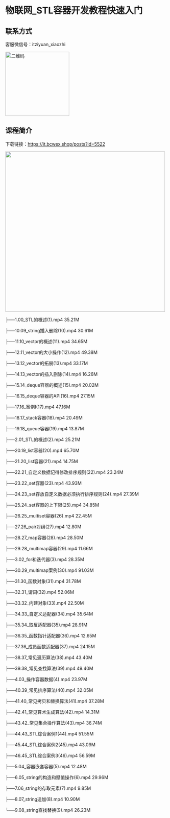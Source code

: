 # 物联网_STL容器开发教程快速入门

## 联系方式

客服微信号：itziyuan_xiaozhi

<img src="https://ziyuanyun.oss-cn-guangzhou.aliyuncs.com/common/20240614073449/666b82192834a.jpg" width="200" height="200" alt="二维码">

## 课程简介

下载链接：https://it.bcwex.shop/posts?id=5522

<img src="https://ziyuanyun.oss-cn-guangzhou.aliyuncs.com/yun/20241201162816/674c1e20e2faa.jpg" width="500" alt="">

  

 ├──1.00_STL的概述(1).mp4 35.21M

 ├──10.09_string插入删除(10).mp4 30.61M

 ├──11.10_vector的概述(11).mp4 34.65M

 ├──12.11_vector的大小操作(12).mp4 49.38M

 ├──13.12_vector的拓展(13).mp4 33.17M

 ├──14.13_vector的插入删除(14).mp4 16.26M

 ├──15.14_deque容器的概述(15).mp4 20.02M

 ├──16.15_deque容器的API(16).mp4 27.15M

 ├──17.16_案例I(17).mp4 47.16M

 ├──18.17_stack容器(18).mp4 20.49M

 ├──19.18_queue容器(19).mp4 13.87M

 ├──2.01_STL的概述(2).mp4 25.21M

 ├──20.19_list容器(20).mp4 65.70M

 ├──21.20_list容器(21).mp4 14.75M

 ├──22.21_自定义数据记得修改排序规则(22).mp4 23.24M

 ├──23.22_set容器(23).mp4 43.93M

 ├──24.23_set存放自定义数据必须执行排序规则(24).mp4 27.39M

 ├──25.24_set容器的上下限(25).mp4 34.85M

 ├──26.25_multiset容器(26).mp4 22.45M

 ├──27.26_pair对组(27).mp4 12.80M

 ├──28.27_map容器(28).mp4 28.50M

 ├──29.28_multimap容器(29).mp4 11.66M

 ├──3.02_for和迭代器(3).mp4 28.35M

 ├──30.29_multimap案例(30).mp4 91.03M

 ├──31.30_函数对象(31).mp4 31.78M

 ├──32.31_谓词(32).mp4 52.06M

 ├──33.32_内建对象(33).mp4 22.50M

 ├──34.33_自定义适配器(34).mp4 35.64M

 ├──35.34_取反适配器(35).mp4 28.91M

 ├──36.35_函数指针适配器(36).mp4 12.65M

 ├──37.36_成员函数适配器(37).mp4 24.15M

 ├──38.37_常见遍历算法(38).mp4 43.40M

 ├──39.38_常见查找算法(39).mp4 49.40M

 ├──4.03_操作容器数据(4).mp4 23.97M

 ├──40.39_常见排序算法(40).mp4 32.05M

 ├──41.40_常见拷贝和替换算法(41).mp4 37.28M

 ├──42.41_常见算术生成算法(42).mp4 14.31M

 ├──43.42_常见集合操作算法(43).mp4 36.74M

 ├──44.43_STL综合案例1(44).mp4 51.55M

 ├──45.44_STL综合案例2(45).mp4 43.09M

 ├──46.45_STL综合案例3(46).mp4 56.59M

 ├──5.04_容器嵌套容器(5).mp4 12.48M

 ├──6.05_string的构造和赋值操作(6).mp4 29.96M

 ├──7.06_string的存取元素(7).mp4 9.85M

 ├──8.07_string追加(8).mp4 10.90M

 └──9.08_string查找替换(9).mp4 26.23M

  